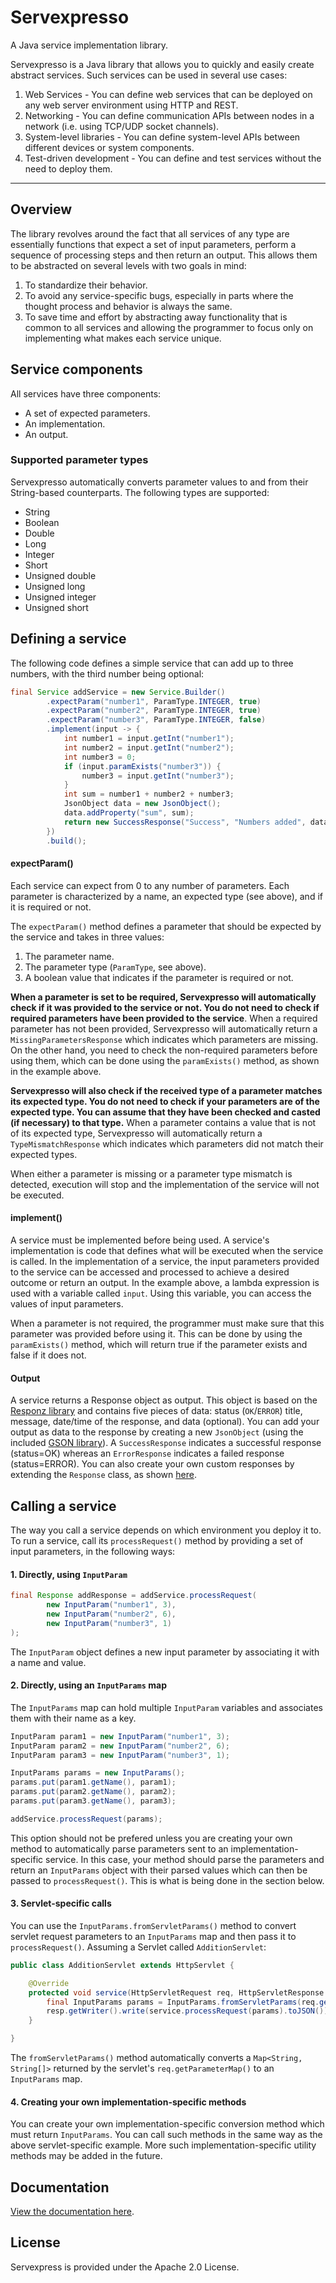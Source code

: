 # Servexpresso

A Java service implementation library.

Servexpresso is a Java library that allows you to quickly and easily 
create abstract services. Such services can be used in several use cases:

1) Web Services - You can define web services that can be deployed on any web 
server environment using HTTP and REST.
2) Networking - You can define communication APIs between nodes in a 
network (i.e. using TCP/UDP socket channels). 
3) System-level libraries - You can define system-level APIs between different
devices or system components.
4) Test-driven development - You can define and test services without
the need to deploy them.

---

## Overview
The library revolves around the fact that all services of any type are essentially
functions that expect a set of input parameters, perform a sequence of processing steps 
and then return an output. This allows them to be abstracted on several levels with two
goals in mind:
1) To standardize their behavior.
2) To avoid any service-specific bugs, especially in parts where
the thought process and behavior is always the same.
3) To save time and effort by abstracting away functionality that is 
common to all services and allowing the programmer to focus only 
on implementing what makes each service unique.

## Service components
All services have three components:

* A set of expected parameters.
* An implementation.
* An output.

### Supported parameter types
Servexpresso automatically converts parameter values to and from their String-based counterparts. The following types are supported:
* String
* Boolean
* Double
* Long
* Integer
* Short
* Unsigned double
* Unsigned long
* Unsigned integer
* Unsigned short

## Defining a service
The following code defines a simple service that can add up to three numbers, with the third number being optional:

```java
final Service addService = new Service.Builder()
        .expectParam("number1", ParamType.INTEGER, true)
        .expectParam("number2", ParamType.INTEGER, true)
        .expectParam("number3", ParamType.INTEGER, false)
        .implement(input -> {
            int number1 = input.getInt("number1");
            int number2 = input.getInt("number2");
            int number3 = 0;
            if (input.paramExists("number3")) {
                number3 = input.getInt("number3");
            }
            int sum = number1 + number2 + number3;
            JsonObject data = new JsonObject();
            data.addProperty("sum", sum);
            return new SuccessResponse("Success", "Numbers added", data);
        })
        .build();
```

#### expectParam()
Each service can expect from 0 to any number of parameters. Each parameter is characterized by a name, an expected type (see above),
and if it is required or not.

The ```expectParam()``` method defines a parameter that should be expected
by the service and takes in three values:
1) The parameter name.
2) The parameter type (```ParamType```, see above).
3) A boolean value that indicates if the parameter is required or not.

**When a parameter is set to be required, Servexpresso will automatically check if it was provided to the service or not.
You do not need to check if required parameters have been provided to the service**. When a required parameter has not
been provided, Servexpresso will automatically return a ```MissingParametersResponse``` which indicates which parameters
are missing. On the other hand, you need to check the non-required parameters before using them, which can be done 
using the ```paramExists()``` method, as shown in the example above.

**Servexpresso will also check if the received type of a parameter matches its expected type. You do not need to check
if your parameters are of the expected type. You can assume that they have been checked and casted (if necessary) to that type.**
When a parameter contains a value that is not of its expected type, Servexpresso will automatically return a ```TypeMismatchResponse```
which indicates which parameters did not match their expected types.

When either a parameter is missing or a parameter type mismatch is detected, execution will stop and the implementation
 of the service will not be executed.

#### implement()
A service must be implemented before being used. A service's implementation is code that defines what will be 
executed when the service is called. In the implementation of a service, the input parameters provided to the service
can be accessed and processed to achieve a desired outcome or return an output. In the example above, a lambda expression 
is used with a variable called ```input```. Using this variable, you can access the values of input parameters.

When a parameter is not required, the programmer must make sure that this parameter was provided before using it. This
can be done by using the ```paramExists()``` method, which will return true if the parameter exists and false if it does not.

#### Output
A service returns a Response object as output. This object is based on the [Responz library](https://raylabz.github.io/Responz/) and
contains five pieces of data: status (```OK```/```ERROR```) title, message, date/time of the response, and data (optional).
You can add your output as data to the response by creating a new ```JsonObject``` 
(using the included [GSON library](https://github.com/google/gson)). A ```SuccessResponse``` indicates a successful
response (status=OK) whereas an ```ErrorResponse``` indicates a failed response (status=ERROR). You can also create your 
own custom responses by extending the ```Response``` class, as shown [here](https://raylabz.github.io/Responz/javaGuide.html#custom).

## Calling a service
The way you call a service depends on which environment you deploy it to. To run a service, call its ```processRequest()``` method
by providing a set of input parameters, in the following ways:

#### 1. Directly, using ```InputParam```
```java
final Response addResponse = addService.processRequest(
        new InputParam("number1", 3),
        new InputParam("number2", 6),
        new InputParam("number3", 1)
);
```
The ```InputParam``` object defines a new input parameter by associating it with a name and value.

#### 2. Directly, using an ```InputParams``` map
The ```InputParams``` map can hold multiple ```InputParam``` variables and associates them with their name as a key.

```java
InputParam param1 = new InputParam("number1", 3);
InputParam param2 = new InputParam("number2", 6);
InputParam param3 = new InputParam("number3", 1);

InputParams params = new InputParams();
params.put(param1.getName(), param1);
params.put(param2.getName(), param2);
params.put(param3.getName(), param3);

addService.processRequest(params);
```

This option should not be prefered unless you are creating your own method to automatically parse parameters sent to an
implementation-specific service. In this case, your method should parse the parameters and return an ```InputParams``` object
with their parsed values which can then be passed to ```processRequest()```. This is what is being done in the section below.

#### 3. Servlet-specific calls
You can use the ```InputParams.fromServletParams()``` method to convert servlet request parameters to an ```InputParams``` map
and then pass it to ```processRequest()```.
Assuming a Servlet called ```AdditionServlet```:
```java
public class AdditionServlet extends HttpServlet {

    @Override
    protected void service(HttpServletRequest req, HttpServletResponse resp) throws ServletException, IOException {
        final InputParams params = InputParams.fromServletParams(req.getParameterMap());
        resp.getWriter().write(service.processRequest(params).toJSON());
    }

}
```

The ```fromServletParams()``` method automatically converts a ```Map<String, String[]>``` returned by the servlet's 
```req.getParameterMap()``` to an ```InputParams``` map.

#### 4. Creating your own implementation-specific methods
You can create your own implementation-specific conversion method which must return ```InputParams```. You can call such methods
in the same way as the above servlet-specific example. More such implementation-specific utility methods may be added in the future.

## Documentation
[View the documentation here](https://raylabz.github.io/Servexpresso/).

## License
Servexpress is provided under the Apache 2.0 License.